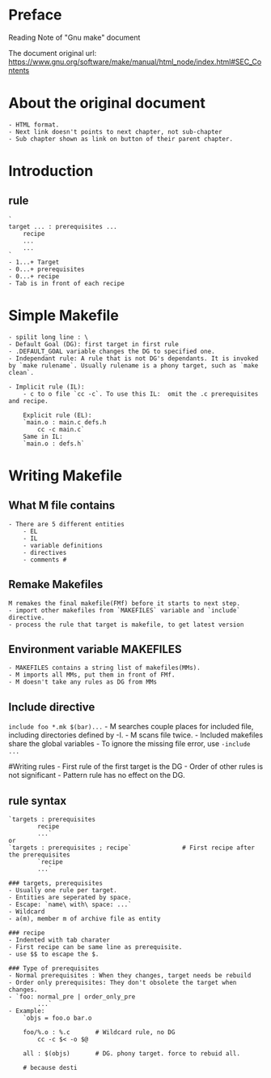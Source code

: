 # Preface
Reading Note of "Gnu make" document

The document original url:	
	https://www.gnu.org/software/make/manual/html_node/index.html#SEC_Contents
	

# About the original document
	- HTML format. 
	- Next link doesn't points to next chapter, not sub-chapter 
	- Sub chapter shown as link on button of their parent chapter. 
	
# Introduction
## rule
	`
	target ... : prerequisites ...
		recipe
		...
		...
	`
	- 1...+ Target
	- 0...+ prerequisites
	- 0...+ recipe
	- Tab is in front of each recipe
	
# Simple Makefile
	
	- spilit long line : \
	- Default Goal (DG): first target in first rule 
	- .DEFAULT_GOAL variable changes the DG to specified one.
	- Independant rule: A rule that is not DG's dependants. It is invoked by `make rulename`. Usually rulename is a phony target, such as `make clean`.
	
	- Implicit rule (IL): 
		- c to o file `cc -c`. To use this IL:  omit the .c prerequisites and recipe.

		Explicit rule (EL):
		`main.o : main.c defs.h
			cc -c main.c`
		Same in IL: 
		`main.o : defs.h`

# Writing Makefile
## What M file contains
	- There are 5 different entities
		- EL 
		- IL 
		- variable definitions
		- directives
		- comments #

## Remake Makefiles
	M remakes the final makefile(FMf) before it starts to next step.
	- import other makefiles from `MAKEFILES` variable and `include` directive.
	- process the rule that target is makefile, to get latest version

## Environment variable MAKEFILES 
	- MAKEFILES contains a string list of makefiles(MMs). 
	- M imports all MMs, put them in front of FMf.
	- M doesn't take any rules as DG from MMs 

## Include directive
`include foo *.mk $(bar)...`
	- M searches couple places for included file, including directories defined by -I.
	- M scans file twice. 
	- Included makefiles share the global variables
	- To ignore the missing file error, use `-include ...`
	
#Writing rules
	- First rule of the first target is the DG
	- Order of other rules is not significant
	- Pattern rule has no effect on the DG.

## rule syntax
	`targets : prerequisites
			recipe
			...`
	or 
	`targets : prerequisites ; recipe`				# First recipe after the prerequisites
			`recipe
			...`
	
	### targets, prerequisites
	- Usually one rule per target.
	- Entities are seperated by space.
	- Escape: `name\ with\ space: ...`
	- Wildcard 
	- a(m), member m of archive file as entity
	
	### recipe
	- Indented with tab charater
	- First recipe can be same line as prerequisite. 
	- use $$ to escape the $. 

	### Type of prerequisites
	- Normal prerequisites : When they changes, target needs be rebuild
	- Order only prerequisites: They don't obsolete the target when changes.
	- `foo: normal_pre | order_only_pre
			...`
	- Example:
		`objs = foo.o bar.o
		
		foo/%.o : %.c		# Wildcard rule, no DG 
			cc -c $< -o $@
			
		all : $(objs)		# DG. phony target. force to rebuid all. 
		
		# because desti 
			
	
	
	
	
 
	
